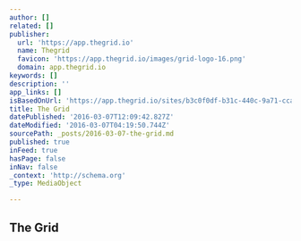 ```yaml
---
author: []
related: []
publisher:
  url: 'https://app.thegrid.io'
  name: Thegrid
  favicon: 'https://app.thegrid.io/images/grid-logo-16.png'
  domain: app.thegrid.io
keywords: []
description: ''
app_links: []
isBasedOnUrl: 'https://app.thegrid.io/sites/b3c0f0df-b31c-440c-9a71-cca52cd6c3e5'
title: The Grid
datePublished: '2016-03-07T12:09:42.827Z'
dateModified: '2016-03-07T04:19:50.744Z'
sourcePath: _posts/2016-03-07-the-grid.md
published: true
inFeed: true
hasPage: false
inNav: false
_context: 'http://schema.org'
_type: MediaObject

---
```

<article style=""><h1>The Grid</h1></article>